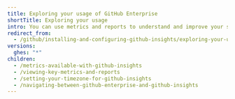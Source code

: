 ```yaml
---
title: Exploring your usage of GitHub Enterprise
shortTitle: Exploring your usage
intro: You can use metrics and reports to understand and improve your software delivery process through data.
redirect_from:
  - /github/installing-and-configuring-github-insights/exploring-your-usage-of-github-enterprise
versions:
  ghes: "*"
children:
  - /metrics-available-with-github-insights
  - /viewing-key-metrics-and-reports
  - /setting-your-timezone-for-github-insights
  - /navigating-between-github-enterprise-and-github-insights
---
```

